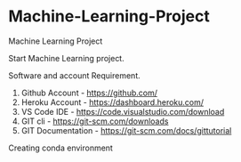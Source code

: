 # Machine-Learning-Project
Machine Learning Project


Start Machine Learning project.


Software and account Requirement.


1. Github Account - https://github.com/
2. Heroku Account - https://dashboard.heroku.com/
3. VS Code IDE - https://code.visualstudio.com/download
4. GIT cli - https://git-scm.com/downloads
5. GIT Documentation - https://git-scm.com/docs/gittutorial 

Creating conda environment

